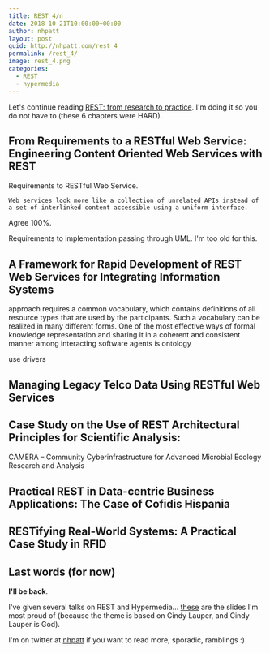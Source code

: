 ```yaml
---
title: REST 4/n
date: 2018-10-21T10:00:00+00:00
author: nhpatt
layout: post
guid: http://nhpatt.com/rest_4
permalink: /rest_4/
image: rest_4.png
categories:
  - REST
  - hypermedia
---
```


Let's continue reading [REST: from research to practice](https://www.goodreads.com/book/show/11865715-rest). I'm doing it so you do not have to (these 6 chapters were HARD).

## From Requirements to a RESTful Web Service: Engineering Content Oriented Web Services with REST

Requirements to RESTful Web Service.

    Web services look more like a collection of unrelated APIs instead of a set of interlinked content accessible using a uniform interface.
    
Agree 100%.

Requirements to implementation passing through UML. I'm too old for this.


## A Framework for Rapid Development of REST Web Services for Integrating Information Systems

approach requires a common vocabulary, which contains definitions of all resource types that are used by the participants. Such a vocabulary can be realized in many different forms. One of the most effective ways of formal knowledge representation and sharing it in a coherent and consistent manner among interacting software agents is ontology

use drivers


## Managing Legacy Telco Data Using RESTful Web Services

## Case Study on the Use of REST Architectural Principles for Scientific Analysis:
   CAMERA – Community Cyberinfrastructure for Advanced Microbial Ecology Research and Analysis

## Practical REST in Data-centric Business Applications: The Case of Cofidis Hispania

## RESTifying Real-World Systems: A Practical Case Study in RFID

## Last words (for now)

**I'll be back**.

I've given several talks on REST and Hypermedia... [these](https://docs.google.com/presentation/d/1xXB2HH0P-h2fpPxKN28gYSH8cyitH85akiJNCBErQKk/edit?usp=sharing) are the slides I'm most proud of (because the theme is based on Cindy Lauper, and Cindy Lauper is God).

I'm on twitter at [nhpatt](https://twitter.com/nhpatt) if you want to read more, sporadic, ramblings :)